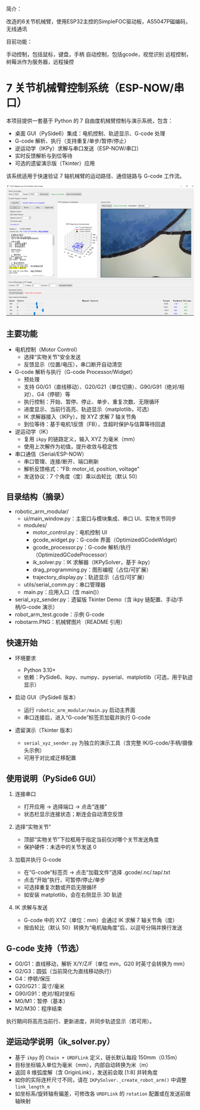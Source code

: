简介：

改造的6关节机械臂，使用ESP32主控的SimpleFOC驱动板，AS5047P磁编码，无线通讯

目前功能：

手动控制，包括鼠标，键盘，手柄
自动控制，包括gcode，视觉识别
远程控制，树莓派作为服务器，远程操控

# 7 关节机械臂控制系统（ESP-NOW/串口）

本项目提供一套基于 Python 的 7 自由度机械臂控制与演示系统，包含：
- 桌面 GUI（PySide6）集成：电机控制、轨迹显示、G-code 处理
- G-code 解析、执行（支持重复/单步/暂停/停止）
- 逆运动学（IKPy）求解与串口发送（ESP-NOW/串口）
- 实时反馈解析与到位等待
- 可选的遗留演示版（Tkinter）应用

该系统适用于快速验证 7 轴机械臂的运动路径、通信链路与 G-code 工作流。

![Robotic Arm](robotarm.PNG)
## 主要功能

- 电机控制（Motor Control）
  - 选择“实物关节”安全发送
  - 反馈显示（位置/电压），串口断开自动清空
- G-code 解析与执行（G-code Processor/Widget）
  - 预处理
  - 支持 G0/G1（直线移动）、G20/G21（单位切换）、G90/G91（绝对/相对）、G4（停顿）等
  - 执行控制：开始、暂停、停止、单步、重复次数、无限循环
  - 进度显示、当前行高亮、轨迹显示（matplotlib，可选）
  - IK 求解器接入（IKPy），按 XYZ 求解 7 轴关节角
  - 到位等待：基于电机1反馈（FB），含超时保护与估算等待回退
- 逆运动学（IK）
  - 复用 `ikpy` 的链路定义，输入 XYZ 为毫米（mm）
  - 使用上次解作为初值，提升收敛与稳定性
- 串口通信（Serial/ESP-NOW）
  - 串口管理、连接/断开、端口刷新
  - 解析反馈格式：“FB: motor_id, position, voltage”
  - 发送协议：7 个角度（度）乘以齿轮比（默认 50）


## 目录结构（摘录）

- robotic_arm_modular/
  - ui/main_window.py：主窗口与模块集成、串口 UI、实物关节同步
  - modules/
    - motor_control.py：电机控制 UI
    - gcode_widget.py：G-code 界面（OptimizedGCodeWidget）
    - gcode_processor.py：G-code 解析/执行（OptimizedGCodeProcessor）
    - ik_solver.py：IK 求解器（IKPySolver，基于 ikpy）
    - drag_programming.py：图形编程（占位/可扩展）
    - trajectory_display.py：轨迹显示（占位/可扩展）
  - utils/serial_comm.py：串口管理器
  - main.py：应用入口（含 main()）
- serial_xyz_sender.py：遗留版 Tkinter Demo（含 ikpy 链配置、手动/手柄/G-code 演示）
- robot_arm_test.gcode：示例 G-code
- robotarm.PNG：机械臂图片（README 引用）

## 快速开始

- 环境要求
  - Python 3.10+
  - 依赖：PySide6、ikpy、numpy、pyserial、matplotlib（可选，用于轨迹显示）

- 启动 GUI（PySide6 版本）
  - 运行 `robotic_arm_modular/main.py` 启动主界面
  - 串口连接后，进入“G-code”标签页加载并执行 G-code

- 遗留演示（Tkinter 版本）
  - `serial_xyz_sender.py` 为独立的演示工具（含完整 IK/G-code/手柄/摄像头示例）
  - 可用于对比或迁移配置


## 使用说明（PySide6 GUI）

1. 连接串口
   - 打开应用 → 选择端口 → 点击“连接”
   - 状态栏显示连接状态；断连会自动清空反馈

2. 选择“实物关节”
   - 顶部“实物关节”下拉框用于指定当前仅对哪个关节发送角度
   - 保护硬件：未选中的关节发送 0

3. 加载并执行 G-code
   - 在“G-code”标签页 → 点击“加载文件”选择 .gcode/.nc/.tap/.txt
   - 点击“开始”执行，可暂停/停止/单步
   - 可选择重复次数或开启无限循环
   - 如安装 matplotlib，会在右侧显示 3D 轨迹

4. IK 求解与发送
   - G-code 中的 XYZ（单位：mm）会通过 IK 求解 7 轴关节角（度）
   - 按齿轮比（默认 50）转换为“电机轴角度”后，以逗号分隔并换行发送

## G-code 支持（节选）

- G0/G1：直线移动，解析 X/Y/Z/F（单位 mm，G20 时英寸会转换为 mm）
- G2/G3：圆弧（当前简化为直线移动执行）
- G4：停顿/保压
- G20/G21：英寸/毫米
- G90/G91：绝对/相对坐标
- M0/M1：暂停（基本）
- M2/M30：程序结束

执行期间将高亮当前行、更新进度，并同步轨迹显示（若可用）。

## 逆运动学说明（ik_solver.py）

- 基于 `ikpy` 的 `Chain + URDFLink` 定义，链长默认每段 150mm（0.15m）
- 目标坐标输入单位为毫米（mm），内部自动转换为米（m）
- 返回 8 维弧度解（含 OriginLink），发送前会取 [1:8] 并转角度
- 如你的实际连杆尺寸不同，请在 `IKPySolver._create_robot_arm()` 中调整 `link_length_m`
- 如坐标系/旋转轴有偏差，可修改各 `URDFLink` 的 `rotation` 配置或在发送前做轴映射

